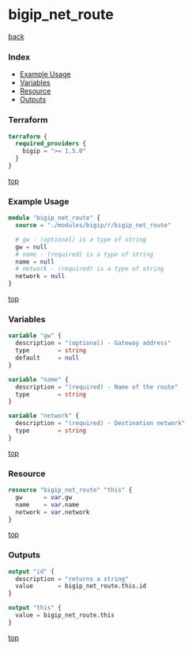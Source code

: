 # bigip_net_route

[back](../bigip.md)

### Index

- [Example Usage](#example-usage)
- [Variables](#variables)
- [Resource](#resource)
- [Outputs](#outputs)

### Terraform

```terraform
terraform {
  required_providers {
    bigip = ">= 1.5.0"
  }
}
```

[top](#index)

### Example Usage

```terraform
module "bigip_net_route" {
  source = "./modules/bigip/r/bigip_net_route"

  # gw - (optional) is a type of string
  gw = null
  # name - (required) is a type of string
  name = null
  # network - (required) is a type of string
  network = null
}
```

[top](#index)

### Variables

```terraform
variable "gw" {
  description = "(optional) - Gateway address"
  type        = string
  default     = null
}

variable "name" {
  description = "(required) - Name of the route"
  type        = string
}

variable "network" {
  description = "(required) - Destination network"
  type        = string
}
```

[top](#index)

### Resource

```terraform
resource "bigip_net_route" "this" {
  gw      = var.gw
  name    = var.name
  network = var.network
}
```

[top](#index)

### Outputs

```terraform
output "id" {
  description = "returns a string"
  value       = bigip_net_route.this.id
}

output "this" {
  value = bigip_net_route.this
}
```

[top](#index)